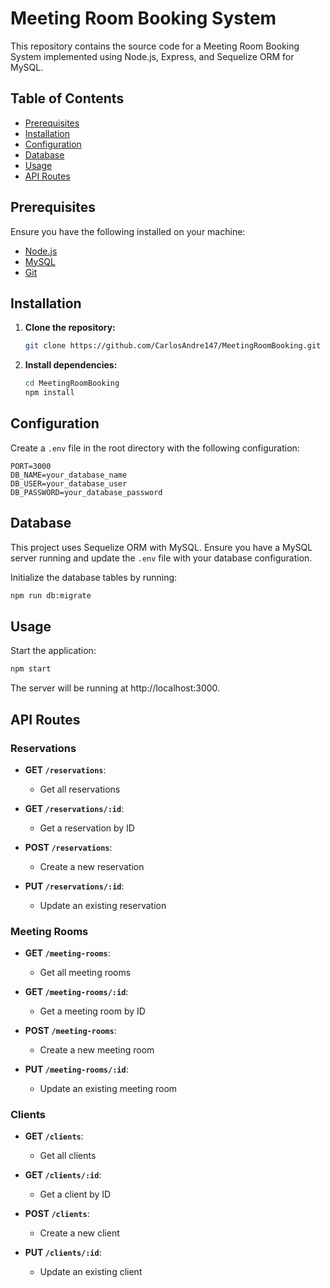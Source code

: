 # Meeting Room Booking System

This repository contains the source code for a Meeting Room Booking System implemented using Node.js, Express, and Sequelize ORM for MySQL.

## Table of Contents

- [Prerequisites](#prerequisites)
- [Installation](#installation)
- [Configuration](#configuration)
- [Database](#database)
- [Usage](#usage)
- [API Routes](#api-routes)

## Prerequisites

Ensure you have the following installed on your machine:

- [Node.js](https://nodejs.org/)
- [MySQL](https://www.mysql.com/)
- [Git](https://git-scm.com/)

## Installation

1. **Clone the repository:**

    ```bash
    git clone https://github.com/CarlosAndre147/MeetingRoomBooking.git
    ```

2. **Install dependencies:**

    ```bash
    cd MeetingRoomBooking
    npm install
    ```

## Configuration

Create a `.env` file in the root directory with the following configuration:

```env
PORT=3000
DB_NAME=your_database_name
DB_USER=your_database_user
DB_PASSWORD=your_database_password
```

## Database

This project uses Sequelize ORM with MySQL. Ensure you have a MySQL server running and update the `.env` file with your database configuration.

Initialize the database tables by running:

```bash
npm run db:migrate
```

## Usage

Start the application:

```bash
npm start
```

The server will be running at http://localhost:3000.

## API Routes

### Reservations

- **GET `/reservations`**: 
  - Get all reservations
  
- **GET `/reservations/:id`**: 
  - Get a reservation by ID
  
- **POST `/reservations`**: 
  - Create a new reservation
  
- **PUT `/reservations/:id`**: 
  - Update an existing reservation

### Meeting Rooms

- **GET `/meeting-rooms`**: 
  - Get all meeting rooms
  
- **GET `/meeting-rooms/:id`**: 
  - Get a meeting room by ID
  
- **POST `/meeting-rooms`**: 
  - Create a new meeting room
  
- **PUT `/meeting-rooms/:id`**: 
  - Update an existing meeting room

### Clients

- **GET `/clients`**: 
  - Get all clients
  
- **GET `/clients/:id`**: 
  - Get a client by ID
  
- **POST `/clients`**: 
  - Create a new client
  
- **PUT `/clients/:id`**: 
  - Update an existing client

